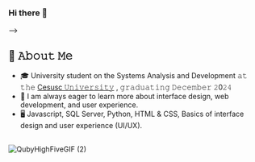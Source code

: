 ### Hi there 👋

-->
## :book: 𝙰𝚋𝚘𝚞𝚝 𝙼𝚎
- 🎓 University student on the Systems Analysis and Development 𝚊𝚝 𝚝𝚑𝚎 [Cesusc 𝚄𝚗𝚒𝚟𝚎𝚛𝚜𝚒𝚝𝚢](https://cesusc.edu.br/) , 𝚐𝚛𝚊𝚍𝚞𝚊𝚝𝚒𝚗𝚐 𝙳𝚎𝚌𝚎𝚖𝚋𝚎𝚛 𝟸0𝟸𝟺
- 🎯 I am always eager to learn more about interface design, web development, and user experience.
- 🖥 Javascript, SQL Server, Python, HTML & CSS, Basics of interface design and user experience (UI/UX).
 ##
![QubyHighFiveGIF (2)](https://github.com/alineesf/alineesf/assets/129459458/bb84e660-2e41-4824-b5a4-07f7a59f7724)

